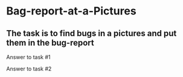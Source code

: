 # Bag-report-at-a-Pictures
## The task is to find bugs in a pictures and put them in the bug-report

Answer to task #1

Answer to task #2

